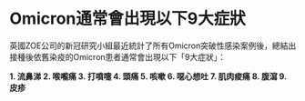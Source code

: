 # Omicron通常會出現以下9大症狀

英國ZOE公司的新冠研究小組最近統計了所有Omicron突破性感染案例後，總結出接種後依舊染疫的Omicron患者通常會出現以下「9大症狀」：

**1. 流鼻涕
2. 喉嚨痛
3. 打噴嚏
4. 頭痛
5. 咳嗽
6. 噁心想吐
7. 肌肉痠痛
8. 腹瀉
9. 皮疹**